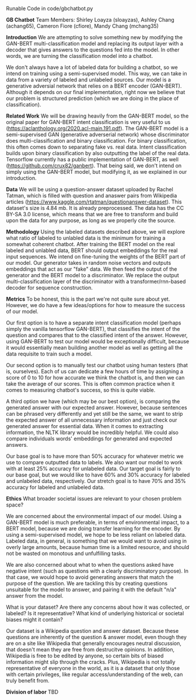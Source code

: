 Runable Code in code/gbchatbot.py

**GB Chatbot**
Team Members: Shirley Loayza (sloayzas), Ashley Chang (achang65), Cameron Fiore (cfiore), Mandy Chang (mchang35)

**Introduction**
We are attempting to solve something new by modifying the GAN-BERT multi-classification model and replacing its output layer with a decoder that gives answers to the questions fed into the model. In other words, we are turning the classification model into a chatbot.

We don't always have a lot of labeled data for building a chatbot, so we intend on training using a semi-supervised model. This way, we can take in data from a variety of labeled and unlabeled sources. Our model is a generative adversial network that relies on a BERT encoder (GAN-BERT). Although it depends on our final implementation, right now we believe that our problem is structured prediction (which we are doing in the place of classification).

**Related Work**
We will be drawing heavily from the GAN-BERT model, so the original paper for GAN-BERT intent classification is very useful to us (https://aclanthology.org/2020.acl-main.191.pdf). The GAN-BERT model is a semi-supervised GAN (generative adverserial network) whose discriminator does multi-classification and binary classification. For binary classification, this often comes down to separating fake vs. real data. Intent classification builds upon binary classification by also outputting the label of the real data. Tensorflow currently has a public implementation of GAN-BERT, as well (https://github.com/crux82/ganbert). That being said, we don't intend on simply using the GAN-BERT model, but modifying it, as we explained in our introduction.

**Data**
We will be using a question-answer dataset uploaded by Rachel Tatman, which is filled with question and anaswer pairs from Wikipedia articles (https://www.kaggle.com/rtatman/questionanswer-dataset). This dataset's size is 4.84 mb. It is already preprocessed. The data has the CC BY-SA 3.0 license, which means that we are free to transform and build upon the data for any purpose, as long as we properly cite the source.

**Methodology**
Using the labeled datasets described above, we will explore what ratio of labeled to unlabled data is the minimum for training a somewhat coherent chatbot. After training the BERT model on the real labeled and unlabled data, BERT should output embeddings for the real input sequences. We intend on fine-tuning the weights of the BERT part of our model. Our generator takes in random noise vectors and outputs embeddings that act as our "fake" data. We then feed the output of the generator and the BERT model to a discriminator. We replace the output multi-classification layer of the discriminator with a transformer/rnn-based decoder for sequence construction.

**Metrics**
To be honest, this is the part we're not quite sure about yet. However, we do have a few ideas/options for how to measure the success of our model.

Our first option is to have a separate intent classification model (perhaps simply the vanilla tensorflow GAN-BERT), that classifies the intent of the question and compares that to the classified intent of the answer. However, using GAN-BERT to test our model would be exceptionally difficult, because it would essentially mean building another model as well as getting all the data requisite to train such a model.

Our second option is to manually test our chatbot using human testers (that is, ourselves). Each of us can dedicate a few hours of time by assigning a score of 0 to 10 for how accurate we think the chatbot is, and then we can take the average of our scores. This is often common practice when it comes to measuring chatbot's success, so this is quite viable.

A third option we have (which may be our best option), is comparing the generated answer with our expected answer. However, because sentences can be phrased very differently and yet still be the same, we want to strip the expected answer of all unnecessary information and just check our generated answer for essential data. When it comes to extracting information, the NLTK library would be incredibly helpful. We could also compare individuals words' embeddings for generated and expected answers.

Our base goal is to have more than 50% accuracy for whatever metric we use to compare outputted data to labels. We also want our model to work with at least 25% accuracy for unlabeled data. Our target goal is fairly to our base goal, but we would like to have 60% and 30% accuracy for labeled and unlabeled data, respectively. Our stretch goal is to have 70% and 35% accuracy for labeled and unlabeled data.

**Ethics**
What broader societal issues are relevant to your chosen problem space?

We are concerned about the environmental impact of our model. Using a GAN-BERT model is much preferable, in terms of environmental impact, to a BERT model, because we are doing transfer learning for the encoder. By using a semi-supervised model, we hope to be less reliant on labeled data. Labeled data, in general, is something that we would want to avoid using in overly large amounts, because human time is a limited resource, and should not be wasted on monotous and unfulfilling tasks.

We are also concerned about what to when the questions asked have negative intent (such as questions with a clearly discriminatory purpose). In that case, we would hope to avoid generating answers that match the purpose of the question. We are tackling this by creating questions unsuitable for the model to answer, and pairing it with the default "n/a" answer from the model.

What is your dataset? Are there any concerns about how it was collected, or labeled? Is it representative? What kind of underlying historical or societal biases might it contain?

Our dataset is a Wikipedia question and answer dataset. Because these questions are inherently of the question & answer model, even though they are on a site like Wikipedia that generally encourages neutral discussion, that doesn't mean they are free from destrucitve opinions. In addition, Wikipedia is free to be edited by anyone, so certain bits of biased information might slip through the cracks. Plus, Wikipedia is not totally representative of everyone in the world, as it is a dataset that only those with certain privileges, like regular access/understanding of the web, can truly benefit from.

**Division of labor**
TBD
